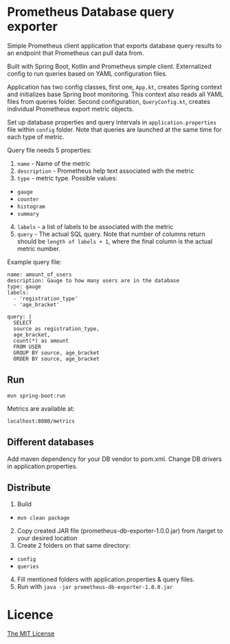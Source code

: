 # Prometheus Database query exporter

Simple Prometheus client application that exports database query results to an endpoint that Prometheus can pull data from.

Built with Spring Boot, Kotlin and Prometheus simple client. Externalized config to run queries based on YAML configuration files. 
  
Application has two config classes, first one, `App.kt`, creates Spring context and initializes base Spring boot monitoring. 
This context also reads all YAML files from queries folder. Second configuration, `QueryConfig.kt`, creates individual Prometheus export metric objects.

Set up database properties and query intervals in `application.properties` file within `config` folder. Note that queries are launched at the same time for each type of metric. 

Query file needs 5 properties:

1. `name` - Name of the metric 
2. `description` - Prometheus help text associated with the metric
3. `type` - metric type. Possible values:
  * `gauge`
  * `counter`
  * `histogram`
  * `summary` 
4. `labels` - a list of labels to be associated with the metric
5. `query` - The actual SQL query. Note that number of columns return should be `length of labels + 1`, where the final column is the actual metric number.

Example query file:
```
name: amount_of_users
description: Gauge to how many users are in the database
type: gauge
labels:
  - 'registration_type'
  - 'age_bracket'

query: |
  SELECT
  source as registration_type,
  age_bracket,
  count(*) as amount
  FROM USER
  GROUP BY source, age_bracket
  ORDER BY source, age_bracket

```

## Run
```
mvn spring-boot:run
```

Metrics are available at: 
```
localhost:8080/metrics
```

## Different databases
Add maven dependency for your DB vendor to pom.xml. Change DB drivers in application.properties.

## Distribute


1. Build
  * `mvn clean package`
2. Copy created JAR file (prometheus-db-exporter-1.0.0.jar) from /target to your desired location
3. Create 2 folders on that same directory:
  * `config`
  * `queries`

4. Fill mentioned folders with application.properties & query files.
5. Run with `java -jar prometheus-db-exporter-1.0.0.jar`


# Licence


[The MIT License](http://opensource.org/licenses/mit-license.php)

